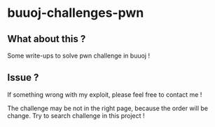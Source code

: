 # buuoj-challenges-pwn

## What about this ?
Some write-ups to solve pwn challenge in buuoj !

## Issue ?
If something wrong with my exploit, please feel free to contact me !

The challenge may be not in the right page, because the order will be change.
Try to search challenge in this project !


